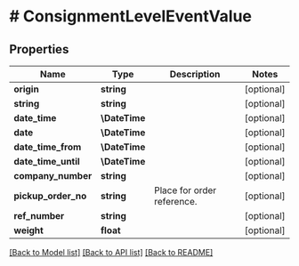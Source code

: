 # # ConsignmentLevelEventValue

## Properties

Name | Type | Description | Notes
------------ | ------------- | ------------- | -------------
**origin** | **string** |  | [optional]
**string** | **string** |  | [optional]
**date_time** | **\DateTime** |  | [optional]
**date** | **\DateTime** |  | [optional]
**date_time_from** | **\DateTime** |  | [optional]
**date_time_until** | **\DateTime** |  | [optional]
**company_number** | **string** |  | [optional]
**pickup_order_no** | **string** | Place for order reference. | [optional]
**ref_number** | **string** |  | [optional]
**weight** | **float** |  | [optional]

[[Back to Model list]](../../README.md#models) [[Back to API list]](../../README.md#endpoints) [[Back to README]](../../README.md)
